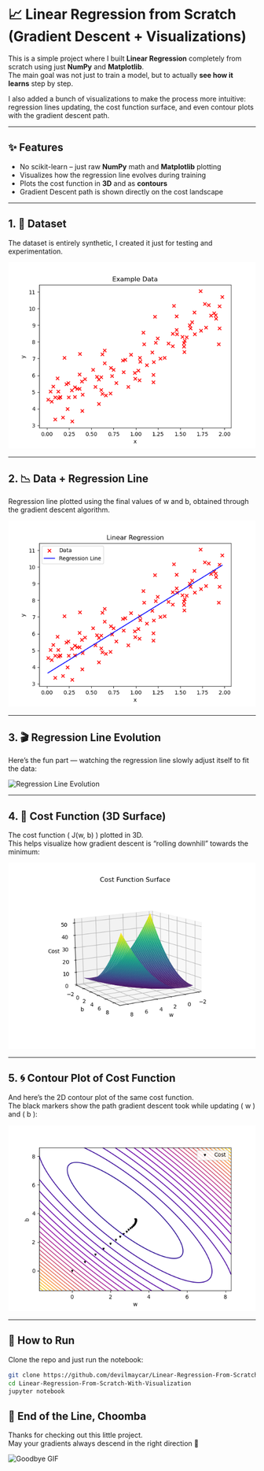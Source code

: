 # 📈 Linear Regression from Scratch (Gradient Descent + Visualizations)

This is a simple project where I built **Linear Regression** completely from scratch using just **NumPy** and **Matplotlib**.  
The main goal was not just to train a model, but to actually **see how it learns** step by step.  

I also added a bunch of visualizations to make the process more intuitive: regression lines updating, the cost function surface, and even contour plots with the gradient descent path.

---

## ✨ Features
- No scikit-learn – just raw **NumPy** math and **Matplotlib** plotting
- Visualizes how the regression line evolves during training
- Plots the cost function in **3D** and as **contours**
- Gradient Descent path is shown directly on the cost landscape

---

## 1. 💾 Dataset
The dataset is entirely synthetic, I created it just for testing and experimentation.  

![Data_Plot](Images/Data_Plot.png)

---

## 2. 📉 Data + Regression Line
Regression line plotted using the final values of w and b, obtained through the gradient descent algorithm.

![Regression Line](Images/Data_Plot_With_Regression_Line.png)

---

## 3. 🎬 Regression Line Evolution
Here’s the fun part — watching the regression line slowly adjust itself to fit the data:  

![Regression Line Evolution](Images/Animation.gif)

---

## 4. 🌄 Cost Function (3D Surface)
The cost function \( J(w, b) \) plotted in 3D.  
This helps visualize how gradient descent is “rolling downhill” towards the minimum:  

![3D Cost Surface](Images/CostFunction.png)

---

## 5. 🌀 Contour Plot of Cost Function
And here’s the 2D contour plot of the same cost function.  
The black markers show the path gradient descent took while updating \( w \) and \( b \):  

![Contour Plot](Images/Contour_Plot_Visualization.png)

---

## 🚀 How to Run
Clone the repo and just run the notebook:

```bash
git clone https://github.com/devilmaycar/Linear-Regression-From-Scratch-With-Visualization.git
cd Linear-Regression-From-Scratch-With-Visualization
jupyter notebook
```  

## 🌃 End of the Line, Choomba  

Thanks for checking out this little project.  
May your gradients always descend in the right direction 🚀  

![Goodbye GIF](Images/Johnny.gif)

